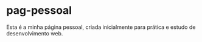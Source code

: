 # pag-pessoal
Esta é a minha página pessoal, criada inicialmente para prática e estudo de desenvolvimento web.
